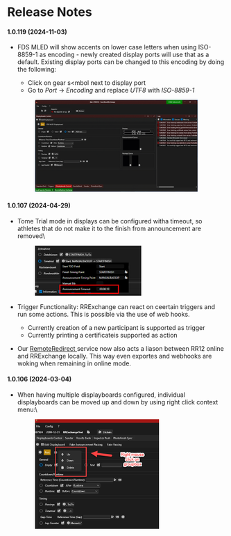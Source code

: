 # Release Notes

#### 1.0.119 (2024-11-03)

*   FDS MLED will show accents on lower case letters when using ISO-8859-1 as encoding - newly created display ports will use that as a default. Existing display ports can be changed to this encoding by doing the following:

    * Click on gear s\<mbol next to display port
    * Go to _Port_ -> _Encoding_ and replace _UTF8_ with _ISO-8859-1_

    <figure><img src=".gitbook/assets/AllowAccentsOnMled.gif" alt="" width="375"><figcaption></figcaption></figure>

#### 1.0.107 (2024-04-29)

*   Tome Trial mode in displays can be configured witha timeout, so athletes that do not make it to the finish from announcement are removed\


    <figure><img src=".gitbook/assets/image (6).png" alt="" width="245"><figcaption></figcaption></figure>
* Trigger Functionality: RRExchange can react on ceertain triggers and run some actions. This is possible via the use of web hooks.
  * Currently creation of a new participant is supported as trigger
  * Currently printing a certificateis supported as action
* Our [RemoteRedirect ](https://www.remoteredirect.com)service now also acts a liason between RR12 online and RRExchange locally. This way even exportes and webhooks are woking when remaining in online mode.&#x20;

####

#### 1.0.106 (2024-03-04)

*   When having multiple displayboards configured, individual displayboards can be moved up and down by using right click context menu:\


    <figure><img src=".gitbook/assets/image (2) (1).png" alt="" width="286"><figcaption></figcaption></figure>

